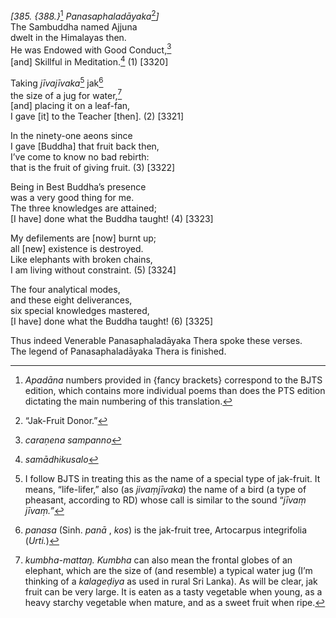 *\[385. {388.}*[^1] *Panasaphaladāyaka*[^2]*\]*  
The Sambuddha named Ajjuna  
dwelt in the Himalayas then.  
He was Endowed with Good Conduct,[^3]  
\[and\] Skillful in Meditation.[^4] (1) \[3320\]

Taking *jīvajīvaka*[^5] jak[^6]  
the size of a jug for water,[^7]  
\[and\] placing it on a leaf-fan,  
I gave \[it\] to the Teacher \[then\]. (2) \[3321\]

In the ninety-one aeons since  
I gave \[Buddha\] that fruit back then,  
I’ve come to know no bad rebirth:  
that is the fruit of giving fruit. (3) \[3322\]

Being in Best Buddha’s presence  
was a very good thing for me.  
The three knowledges are attained;  
\[I have\] done what the Buddha taught! (4) \[3323\]

My defilements are \[now\] burnt up;  
all \[new\] existence is destroyed.  
Like elephants with broken chains,  
I am living without constraint. (5) \[3324\]

The four analytical modes,  
and these eight deliverances,  
six special knowledges mastered,  
\[I have\] done what the Buddha taught! (6) \[3325\]

Thus indeed Venerable Panasaphaladāyaka Thera spoke these verses.  
The legend of Panasaphaladāyaka Thera is finished.

[^1]: *Apadāna* numbers provided in {fancy brackets} correspond to the BJTS edition, which contains more individual poems than does the PTS edition dictating the main numbering of this translation.

[^2]: “Jak-Fruit Donor.”

[^3]: *caraṇena sampanno*

[^4]: *samādhikusalo*

[^5]: I follow BJTS in treating this as the name of a special type of jak-fruit. It means, “life-lifer,” also (as *jivaṃjīvaka*) the name of a bird (a type of pheasant, according to RD) whose call is similar to the sound “*jīvaṃ jīvaṃ.”*

[^6]: *panasa* (Sinh. *panā* , *kos*) is the jak-fruit tree, Artocarpus integrifolia (*Urti.*)

[^7]: *kumbha-mattaŋ. Kumbha* can also mean the frontal globes of an elephant, which are the size of (and resemble) a typical water jug (I’m thinking of a *kalageḍiya* as used in rural Sri Lanka). As will be clear, jak fruit can be very large. It is eaten as a tasty vegetable when young, as a heavy starchy vegetable when mature, and as a sweet fruit when ripe.
